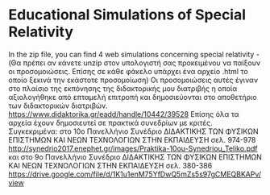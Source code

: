 # Educational Simulations of Special Relativity
In the zip file, you can find 4 web simulations concerning special relativity - (Θα πρέπει αν κάνετε unzip στον υπολογιστή σας προκειμένου να παίξουν οι προσομοιώσεις. Επίσης σε κάθε φάκελο υπάρχει ένα αρχείο .html το οποίο ξεκινά την εκάστοτε προσομοίωση)
Οι προσομοιώσεις αυτές έγιναν στο πλαίσιο της εκπόνησης της διδακτορικής μου διατριβής η οποία αξιολογήθηκε από επταμελή επιτροπή και δημοσιεύονται στο αποθετήριο των διδακτορικών διατριβών. 
https://www.didaktorika.gr/eadd/handle/10442/39528
Επίσης όλα τα αρχεία έχουν δημοσιευτεί σε πρακτικά συνεδρίων με κριτές. Συγκεκριμένα: 
στο 10ο Πανελλήνιο Συνέδριο ΔΙΔΑΚΤΙΚΗΣ ΤΩΝ ΦΥΣΙΚΩΝ ΕΠΙΣΤΗΜΩΝ ΚΑΙ ΝΕΩΝ ΤΕΧΝΟΛΟΓΙΩΝ ΣΤΗΝ ΕΚΠΑΙΔΕΥΣΗ σελ. 974-978
http://synedrio2017.enephet.gr/images/Praktika-10ou-Synedriou_Teliko.pdf 
και στο 9ο Πανελλήνιο Συνέδριο ΔΙΔΑΚΤΙΚΗΣ ΤΩΝ ΦΥΣΙΚΩΝ ΕΠΙΣΤΗΜΩΝ ΚΑΙ ΝΕΩΝ ΤΕΧΝΟΛΟΓΙΩΝ ΣΤΗΝ ΕΚΠΑΙΔΕΥΣΗ σελ. 380-386
https://drive.google.com/file/d/1K1u1enM75YfDwQ5mZs5s97gCMEQBKAPv/view
